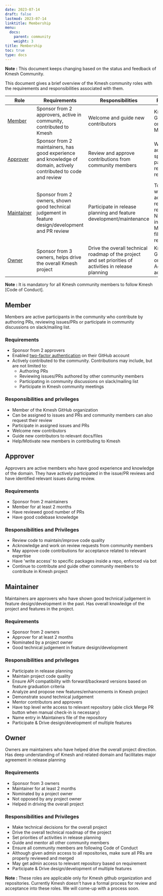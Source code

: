 ```yaml
---
date: 2023-07-14
draft: false
lastmod: 2023-07-14
linktitle: Membership
menu:
  docs:
    parent: community
    weight: 3
title: Membership
toc: true
type: docs
---
```

**Note :** This document keeps changing based on the status and feedback of Kmesh Community.

This document gives a brief overview of the Kmesh community roles with the requirements and responsibilities associated with them.

| Role | Requirements | Responsibilities | Privileges |
| -----| ---------------- | ------------ | -------|
| [Member](#member) | Sponsor from 2 approvers, active in community, contributed to Kmesh | Welcome and guide new contributors | Kmesh GitHub organization Member |
| [Approver](#approver) | Sponsor from 2 maintainers, has good experience and knowledge of domain, actively contributed to code and review  | Review and approve contributions from community members | Write access to specific packages in relevant repository |
| [Maintainer](#maintainer) | Sponsor from 2 owners, shown good technical judgement in feature design/development and PR review | Participate in release planning and feature development/maintenance | Top level write access to relevant repository. Name entry in Maintainers file of the repository |
| [Owner](#owner) | Sponsor from 3 owners, helps drive the overall Kmesh project | Drive the overall technical roadmap of the project and set priorities of activities in release planning | Kmesh GitHub organization Admin access |

**Note :** It is mandatory for all Kmesh community members to follow Kmesh [Code of Conduct].

## Member

Members are active participants in the community who contribute by authoring PRs,
reviewing issues/PRs or participate in community discussions on slack/mailing list.


### Requirements

- Sponsor from 2 approvers
- Enabled [two-factor authentication] on their GitHub account
- Actively contributed to the community. Contributions may include, but are not limited to:
    - Authoring PRs
    - Reviewing issues/PRs authored by other community members
    - Participating in community discussions on slack/mailing list
    - Participate in Kmesh community meetings


### Responsibilities and privileges

- Member of the Kmesh GitHub organization
- Can be assigned to issues and PRs and community members can also request their review
- Participate in assigned issues and PRs
- Welcome new contributors
- Guide new contributors to relevant docs/files
- Help/Motivate new members in contributing to Kmesh


## Approver

Approvers are active members who have good experience and knowledge of the domain.
They have actively participated in the issue/PR reviews and have identified relevant issues during review.


### Requirements

- Sponsor from 2 maintainers
- Member for at least 2 months
- Have reviewed good number of PRs
- Have good codebase knowledge


### Responsibilities and Privileges

- Review code to maintain/improve code quality
- Acknowledge and work on review requests from community members
- May approve code contributions for acceptance related to relevant expertise
- Have 'write access' to specific packages inside a repo, enforced via bot
- Continue to contribute and guide other community members to contribute in Kmesh project

## Maintainer

Maintainers are approvers who have shown good technical judgement in feature design/development in the past.
Has overall knowledge of the project and features in the project.

### Requirements

- Sponsor from 2 owners
- Approver for at least 2 months
- Nominated by a project owner
- Good technical judgement in feature design/development

### Responsibilities and privileges

- Participate in release planning
- Maintain project code quality
- Ensure API compatibility with forward/backward versions based on feature graduation criteria
- Analyze and propose new features/enhancements in Kmesh project
- Demonstrate sound technical judgement
- Mentor contributors and approvers
- Have top level write access to relevant repository (able click Merge PR button when manual check-in is necessary)
- Name entry in Maintainers file of the repository
- Participate & Drive design/development of multiple features

## Owner

Owners are maintainers who have helped drive the overall project direction.
Has deep understanding of Kmesh and related domain and facilitates major agreement in release planning

### Requirements

- Sponsor from 3 owners
- Maintainer for at least 2 months
- Nominated by a project owner
- Not opposed by any project owner
- Helped in driving the overall project

### Responsibilities and Privileges

- Make technical decisions for the overall project
- Drive the overall technical roadmap of the project
- Set priorities of activities in release planning
- Guide and mentor all other community members
- Ensure all community members are following Code of Conduct
- Although given admin access to all repositories, make sure all PRs are properly reviewed and merged
- May get admin access to relevant repository based on requirement
- Participate & Drive design/development of multiple features


**Note :** These roles are applicable only for Kmesh github organization and repositories. Currently Kmesh doesn't have a formal process for review and acceptance into these roles. We will come-up with a process soon.

[two-factor authentication]: (https://help.github.com/articles/about-two-factor-authentication)
